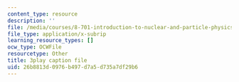 ```yaml
---
content_type: resource
description: ''
file: /media/courses/8-701-introduction-to-nuclear-and-particle-physics-fall-2020/26b8813d0976b497d7a5d735a7df29b6_2YpdnHLvsyw.srt
file_type: application/x-subrip
learning_resource_types: []
ocw_type: OCWFile
resourcetype: Other
title: 3play caption file
uid: 26b8813d-0976-b497-d7a5-d735a7df29b6
---
```

